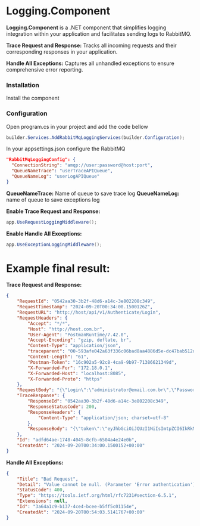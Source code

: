 # Logging.Component

**Logging.Component** is a .NET component that simplifies logging integration within your application and facilitates sending logs to RabbitMQ.

**Trace Request and Response:**
Tracks all incoming requests and their corresponding responses in your application.

**Handle All Exceptions:**
Captures all unhandled exceptions to ensure comprehensive error reporting.

### Installation

Install the component

### Configuration

Open program.cs in your project and add the code bellow

```csharp
builder.Services.AddRabbitMqLoggingServices(builder.Configuration);
```

In your appsettings.json configure the RabbitMQ

```json
"RabbitMqLoggingConfig": {
  "ConnectionString": "amqp://user:password@host:port",
  "QueueNameTrace": "userTraceAPIQueue", 
  "QueueNameLog": "userLogAPIQueue"  
}
```
**QueueNameTrace:** Name of queue to save trace log
**QueueNameLog:** name of queue to save exceptions log

**Enable Trace Request and Response:**

```csharp
app.UseRequestLoggingMiddleware();
```

**Enable Handle All Exceptions:**
```csharp
app.UseExceptionLoggingMiddleware();
```
# Example final result:

**Trace Request and Response:**

```json
{
    "RequestId": "0542aa30-3b2f-48d6-a14c-3e802208c349",
    "RequestTimestamp": "2024-09-20T00:34:00.1500126Z",
    "RequestURL": "http://host/api/v1/Authenticate/Login",
    "RequestHeaders": {
        "Accept": "*/*",
        "Host": "http://host.com.br",
        "User-Agent": "PostmanRuntime/7.42.0",
        "Accept-Encoding": "gzip, deflate, br",
        "Content-Type": "application/json",
        "traceparent": "00-593afe042a63f336c06bad8aa4886d5e-dc47bab512d672f8-00",
        "Content-Length": "61",
        "Postman-Token": "16c902a5-92c8-4ca9-9b97-71386621349d",
        "X-Forwarded-For": "172.18.0.1",
        "X-Forwarded-Host": "localhost:8085",
        "X-Forwarded-Proto": "https"
    },
    "RequestBody": "{\"Login\":\"administrator@email.com.br\",\"Password\":\"123@mudar\"}",
    "TraceResponse": {
        "ResponseId": "0542aa30-3b2f-48d6-a14c-3e802208c349",
        "ResponseStatusCode": 200,
        "ResponseHeaders": {
            "Content-Type": "application/json; charset=utf-8"
        },
        "ResponseBody": "{\"token\":\"eyJhbGciOiJQUzI1NiIsImtpZCI6IkRkM1R0ZWZLaF9oeHh\",\"name\":\"Administrator\"}"
    },
    "Id": "adfd64ae-1748-4045-8cfb-6504a4e24e0b",
    "CreatedAt": "2024-09-20T00:34:00.1500152+00:00"
}
```

**Handle All Exceptions:**

```json
{
    "Title": "Bad Request",
    "Detail": "Value cannot be null. (Parameter 'Error authentication')",
    "StatusCode": 400,
    "Type": "https://tools.ietf.org/html/rfc7231#section-6.5.1",
    "Extensions": null,
    "Id": "3a64a1c9-b137-4ce4-bcee-b5ff5c01154e",
    "CreatedAt": "2024-09-20T00:54:03.5141767+00:00"
}
```

